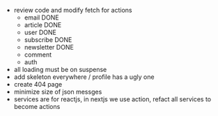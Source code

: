 - review code and modify fetch for actions
    - email         DONE
    - article       DONE
    - user          DONE
    - subscribe     DONE
    - newsletter    DONE
    - comment
    - auth
- all loading must be on suspense
- add skeleton everywhere / profile has a ugly one
- create 404 page
- minimize size of json messges
- services are for reactjs, in nextjs we use action, refact all services to become actions